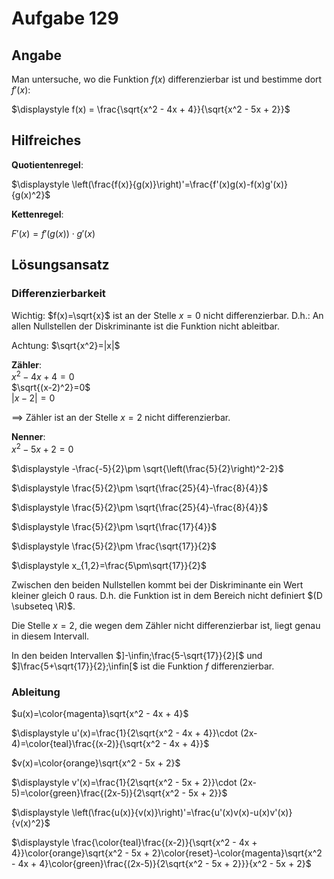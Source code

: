 # Aufgabe 129
## Angabe

Man untersuche, wo die Funktion $f(x)$ differenzierbar ist und bestimme dort $f'(x)$:

$\displaystyle f(x) = \frac{\sqrt{x^2 - 4x + 4}}{\sqrt{x^2 - 5x + 2}}$

## Hilfreiches

**Quotientenregel**:

$\displaystyle \left(\frac{f(x)}{g(x)}\right)'=\frac{f'(x)g(x)-f(x)g'(x)}{g(x)^2}$

**Kettenregel**:

$F'(x)=f'(g(x))\cdot g'(x)$

## Lösungsansatz

### Differenzierbarkeit

Wichtig: $f(x)=\sqrt{x}$ ist an der Stelle $x=0$ nicht differenzierbar. D.h.: An allen Nullstellen der Diskriminante ist die Funktion nicht ableitbar.

Achtung: $\sqrt{x^2}=|x|$

**Zähler**: \
$x^2 - 4x + 4=0$ \
$\sqrt{(x-2)^2}=0$ \
$|x-2|=0$

$\implies$ Zähler ist an der Stelle $x=2$ nicht differenzierbar.

**Nenner**: \
$x^2-5x+2=0$

$\displaystyle -\frac{-5}{2}\pm \sqrt{\left(\frac{5}{2}\right)^2-2}$

$\displaystyle \frac{5}{2}\pm \sqrt{\frac{25}{4}-\frac{8}{4}}$

$\displaystyle \frac{5}{2}\pm \sqrt{\frac{25}{4}-\frac{8}{4}}$

$\displaystyle \frac{5}{2}\pm \sqrt{\frac{17}{4}}$

$\displaystyle \frac{5}{2}\pm \frac{\sqrt{17}}{2}$

$\displaystyle x_{1,2}=\frac{5\pm\sqrt{17}}{2}$

Zwischen den beiden Nullstellen kommt bei der Diskriminante ein Wert kleiner gleich $0$ raus. D.h. die Funktion ist in dem Bereich nicht definiert $(D \subseteq \R)$. 

Die Stelle $x=2$, die wegen dem Zähler nicht differenzierbar ist, liegt genau in diesem Intervall.  

In den beiden Intervallen $]-\infin;\frac{5-\sqrt{17}}{2}[$ und $]\frac{5+\sqrt{17}}{2};\infin[$ ist die Funktion $f$ differenzierbar. 




### Ableitung


$u(x)=\color{magenta}\sqrt{x^2 - 4x + 4}$

$\displaystyle u'(x)=\frac{1}{2\sqrt{x^2 - 4x + 4}}\cdot (2x-4)=\color{teal}\frac{(x-2)}{\sqrt{x^2 - 4x + 4}}$



$v(x)=\color{orange}\sqrt{x^2 - 5x + 2}$

$\displaystyle v'(x)=\frac{1}{2\sqrt{x^2 - 5x + 2}}\cdot (2x-5)=\color{green}\frac{(2x-5)}{2\sqrt{x^2 - 5x + 2}}$



$\displaystyle \left(\frac{u(x)}{v(x)}\right)'=\frac{u'(x)v(x)-u(x)v'(x)}{v(x)^2}$

$\displaystyle \frac{\color{teal}\frac{(x-2)}{\sqrt{x^2 - 4x + 4}}\color{orange}\sqrt{x^2 - 5x + 2}\color{reset}-\color{magenta}\sqrt{x^2 - 4x + 4}\color{green}\frac{(2x-5)}{2\sqrt{x^2 - 5x + 2}}}{x^2 - 5x + 2}$